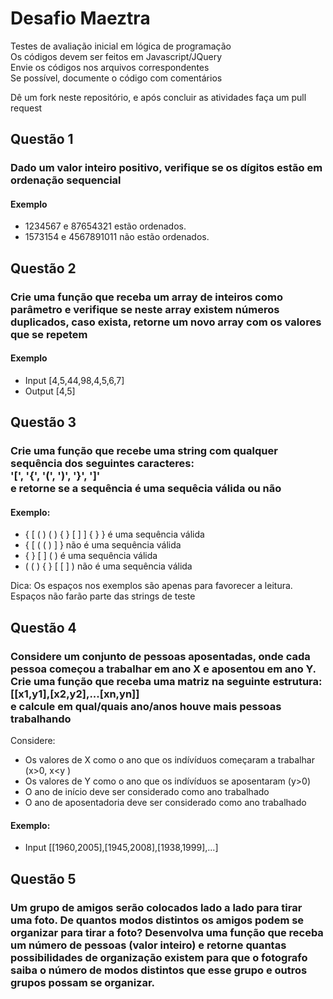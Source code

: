 # Desafio Maeztra 
Testes de avaliação inicial em lógica de programação <br>
Os códigos devem ser feitos em Javascript/JQuery<br>
Envie os códigos nos arquivos correspondentes<br>
Se possível, documente o código com comentários

Dê um fork neste repositório, e após concluir as atividades faça um pull request

## Questão 1
### Dado um valor inteiro positivo, verifique se os dígitos estão em ordenação sequencial

#### Exemplo
- 1234567 e 87654321 estão ordenados.
- 1573154 e 4567891011 não estão ordenados.

## Questão 2
### Crie uma função que receba um array de inteiros como parâmetro e verifique se neste array existem números duplicados, caso exista, retorne um novo array com os valores que se repetem

#### Exemplo
- Input [4,5,44,98,4,5,6,7]
- Output [4,5]

## Questão 3
### Crie uma função que recebe uma string com qualquer sequência dos seguintes caracteres: <br> '[', '{', '(', ')', '}', ']' <br> e retorne se a sequência é uma sequêcia válida ou não

#### Exemplo:
- { [ ( ) ( ) { } [ ] ] { } } é uma sequência válida
- { [ ( ( ) ] } não é uma sequência válida
- { } [ ] ( ) é uma sequência válida
- ( ( ) { } [ [ ] ) não é uma sequência válida

Dica: Os espaços nos exemplos são apenas para favorecer a leitura. Espaços não farão parte das strings de teste

## Questão 4
### Considere um conjunto de pessoas aposentadas, onde cada pessoa começou a trabalhar em ano X e aposentou em ano Y. Crie uma função que receba uma matriz na seguinte estrutura: <br> [[x1,y1],[x2,y2],...[xn,yn]] <br>e calcule em qual/quais ano/anos houve mais pessoas trabalhando

Considere:
- Os valores de X como o ano que os indívíduos começaram a trabalhar (x>0, x<y )
- Os valores de Y como o ano que os indívíduos se aposentaram (y>0)
- O ano de início deve ser considerado como ano trabalhado
- O ano de aposentadoria deve ser considerado como ano trabalhado

#### Exemplo:
- Input [[1960,2005],[1945,2008],[1938,1999],...]

## Questão 5
### Um grupo de amigos serão colocados lado a lado para tirar uma foto. De quantos modos distintos os amigos podem se organizar para tirar a foto? Desenvolva uma função que receba um número de pessoas (valor inteiro) e retorne quantas possibilidades de organização existem para que o fotografo saiba o número de modos distintos que esse grupo e outros grupos possam se organizar.

